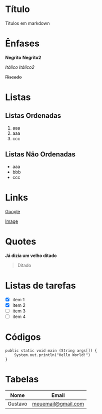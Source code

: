 # Título

Títulos em markdown

# Ênfases

**Negrito**
__Negrito2__

*Itálico*
_Itálico2_

~~Riscado~~

# Listas

## Listas Ordenadas
1. aaa
2. aaa
5. ccc

## Listas Não Ordenadas
- aaa
- bbb
- ccc

# Links

[Google](https://www.google.com)

[Image](https://mediamanager.com.br/wp-content/uploads/2023/04/O-que-e-Markdown.png.webp)

# Quotes

**Já dizia um velho ditado**
> Ditado

# Listas de tarefas

- [x] item 1
- [x] item 2
- [ ] item 3
- [ ] item 4

# Códigos

```
public static void main (String args[]) {
    System.out.println("Hello World!")
}
```

# Tabelas 
| Nome | Email | 
|------|-------|
| Gustavo | meuemail@gmail.com|